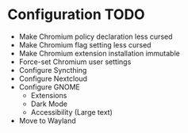 # Configuration TODO

- Make Chromium policy declaration less cursed
- Make Chromium flag setting less cursed
- Make Chromium extension installation immutable
- Force-set Chromium user settings
- Configure Syncthing
- Configure Nextcloud
- Configure GNOME
  - Extensions
  - Dark Mode
  - Accessibility (Large text)
- Move to Wayland
